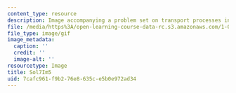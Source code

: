 ```yaml
---
content_type: resource
description: Image accompanying a problem set on transport processes in the environment.
file: /media/https%3A/open-learning-course-data-rc.s3.amazonaws.com/1-061-transport-processes-in-the-environment-fall-2008/7cafc961f9b276e8635ce5b0e972ad34_Sol7Im5.gif
file_type: image/gif
image_metadata:
  caption: ''
  credit: ''
  image-alt: ''
resourcetype: Image
title: Sol7Im5
uid: 7cafc961-f9b2-76e8-635c-e5b0e972ad34
---
```


